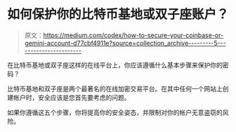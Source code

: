 # 如何保护你的比特币基地或双子座账户？

> 原文：<https://medium.com/codex/how-to-secure-your-coinbase-or-gemini-account-d77cbf4911e?source=collection_archive---------5----------------------->

在比特币基地或双子座这样的在线平台上，你应该遵循什么基本步骤来保护你的密码？

比特币基地和双子座是两个最著名的在线加密交易平台。在其中任何一个网站上创建帐户时，安全应该是您首先要考虑的问题。

如果你遵循这五个步骤，你将提高你的安全姿态，并限制对你的帐户无意盗窃的风险。